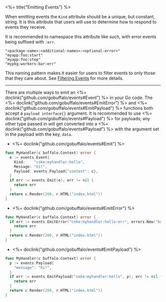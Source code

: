 <%= title("Emitting Events") %>

When emitting events the `Kind` attribute should be a unique, but constant, string. It is this attribute that users will use to determine how to respond to events they receive.

It is recommended to namespace this attribute like such, with error events being suffixed with `:err`.

```plain
"<package-name>:<additional-names>:<optional-error>"
"myapp:foo:start"
"myapp:foo:stop"
"mypkg:workers:bar:err"
```

This naming pattern makes it easier for users to filter events to only those that they care about. See [Filtering Events](#filtering-events) for more details.

---

There are multiple ways to emit an <%= doclink("github.com/gobuffalo/events#Event") %> in your Go code. The <%= doclink("github.com/gobuffalo/events#EmitError") %> and <%= doclink("github.com/gobuffalo/events#EmitPayload") %> functions both accept a `payload interface{}` argument. It is recommended to use <%= doclink("github.com/gobuffalo/events#Payload") %> for payloads; any other type passed in will get converted into a <%= doclink("github.com/gobuffalo/events#Payload") %> with the argument set in the payload with the key, `data`.

* <%= doclink("github.com/gobuffalo/events#Emit") %>

```go
func MyHandler(c buffalo.Context) error {
  e := events.Event{
    Kind:    "coke:myhandler:hello",
    Message: "hi!",
    Payload: events.Payload{"context": c},
  }
  if err := events.Emit(e); err != nil {
    return err
  }
  return c.Render(200, r.HTML("index.html"))
}
```

* <%= doclink("github.com/gobuffalo/events#EmitError") %>

```go
func MyHandler(c buffalo.Context) error {
  if err := events.EmitError("coke:myhandler:hello:err", errors.New("boom"), c); err != nil {
    return err
  }
  return c.Render(200, r.HTML("index.html"))
}
```

* <%= doclink("github.com/gobuffalo/events#EmitPayload") %>

```go
func MyHandler(c buffalo.Context) error {
  p := events.Payload{
    "message": "hi!",
  }
  if err := events.EmitPayload("coke:myhandler:hello", p); err != nil {
    return err
  }
  return c.Render(200, r.HTML("index.html"))
}
```

